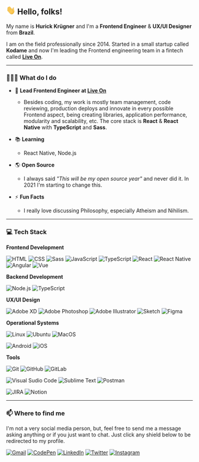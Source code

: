## <img src="https://raw.githubusercontent.com/hurick/hurick/master/assets/wave.gif" width="25px"> Hello, folks!

My name is **Hurick Krügner** and I'm a **Frontend Engineer** & **UX/UI Designer** from **Brazil**.

I am on the field professionally since 2014. Started in a small startup called **Kodame** and now I'm leading the Frontend engineering team in a fintech called [**Live On**](https://liveonbaas.com).

---

### 🧑🏻‍💻 What do I do

- 💼 **Lead Frontend Engineer at [Live On](https://liveonbaas.com)**
  - Besides coding, my work is mostly team management, code reviewing, production deploys and innovate in every possible Frontend aspect, being creating libraries, application performance, modularity and scalability, etc. The core stack is **React** & **React Native** with **TypeScript** and **Sass**.
  
- 📚 **Learning**
  - React Native, Node.js

- 🌎 **Open Source**
  - I always said *"This will be my open source year"* and never did it. In 2021 I'm starting to change this.

- ⚡ **Fun Facts**
  - I really love discussing Philosophy, especially Atheism and Nihilism.

---

### 💻 Tech Stack

**Frontend Development**

![HTML](https://img.shields.io/badge/-HTML-E34F26?style=for-the-badge&logo=HTML5&logoColor=ffffff)
![CSS](https://img.shields.io/badge/-CSS-1572B6?style=for-the-badge&logo=CSS3&logoColor=ffffff)
![Sass](https://img.shields.io/badge/-Sass-CC6699?style=for-the-badge&logo=sass&logoColor=ffffff)
![JavaScript](https://img.shields.io/badge/-JavaScript-F7DF1E?style=for-the-badge&logo=JavaScript&logoColor=333333)
![TypeScript](https://img.shields.io/badge/-TypeScript-3178C6?style=for-the-badge&logo=TypeScript&logoColor=ffffff)
![React](https://img.shields.io/badge/-React-61DAFB?style=for-the-badge&logo=React&logoColor=333333)
![React Native](https://img.shields.io/badge/-React_Native-61DAFB?style=for-the-badge&logo=React&logoColor=333333)
![Angular](https://img.shields.io/badge/-Angular-DD0031?style=for-the-badge&logo=Angular&logoColor=ffffff)
![Vue](https://img.shields.io/badge/-Vue-4FC08D?style=for-the-badge&logo=Vue.js&logoColor=ffffff)

**Backend Development**

![Node.js](https://img.shields.io/badge/-Node.js-339933?style=for-the-badge&logo=Node.js&logoColor=ffffff)
![TypeScript](https://img.shields.io/badge/-TypeScript-3178C6?style=for-the-badge&logo=TypeScript&logoColor=ffffff)

**UX/UI Design**

![Adobe XD](https://img.shields.io/badge/-Adobe_XD-FF61F6?style=for-the-badge&logo=Adobe-XD&logoColor=ffffff)
![Adobe Photoshop](https://img.shields.io/badge/-Adobe_Photoshop-31A8FF?style=for-the-badge&logo=Adobe-Photoshop&logoColor=ffffff)
![Adobe Illustrator](https://img.shields.io/badge/-Adobe_Illustrator-FF9A00?style=for-the-badge&logo=Adobe-Illustrator&logoColor=ffffff)
![Sketch](https://img.shields.io/badge/-Sketch-F7B500?style=for-the-badge&logo=Sketch&logoColor=333333)
![Figma](https://img.shields.io/badge/-Figma-F24E1E?style=for-the-badge&logo=Figma&logoColor=ffffff)

**Operational Systems**

![Linux](https://img.shields.io/badge/-Linux-FCC624?style=for-the-badge&logo=Linux&logoColor=333333)
![Ubuntu](https://img.shields.io/badge/-Ubuntu-E95420?style=for-the-badge&logo=Ubuntu&logoColor=ffffff)
![MacOS](https://img.shields.io/badge/-MacOS-000000?style=for-the-badge&logo=Apple&logoColor=ffffff)

![Android](https://img.shields.io/badge/-Android-3DDC84?style=for-the-badge&logo=Android&logoColor=ffffff)
![iOS](https://img.shields.io/badge/-iOS-000000?style=for-the-badge&logo=iOS&logoColor=ffffff)

**Tools**

![Git](https://img.shields.io/badge/-Git-F05032?style=for-the-badge&logo=Git&logoColor=ffffff)
![GitHub](https://img.shields.io/badge/-GitHub-181717?style=for-the-badge&logo=GitHub&logoColor=ffffff)
![GitLab](https://img.shields.io/badge/-GitLab-FCA121?style=for-the-badge&logo=GitLab&logoColor=ffffff)

![Visual Sudio Code](https://img.shields.io/badge/-VS_Code-007ACC?style=for-the-badge&logo=Visual-Studio-Code&logoColor=ffffff)
![Sublime Text](https://img.shields.io/badge/-Sublime_Text-FF9800?style=for-the-badge&logo=Sublime-Text&logoColor=ffffff)
![Postman](https://img.shields.io/badge/-Postman-FF6C37?style=for-the-badge&logo=Postman&logoColor=ffffff)

![JIRA](https://img.shields.io/badge/-JIRA-0052CC?style=for-the-badge&logo=Jira&logoColor=ffffff)
![Notion](https://img.shields.io/badge/-Notion-000000?style=for-the-badge&logo=Notion&logoColor=ffffff)

---

### 📫 Where to find me

I'm not a very social media person, but, feel free to send me a message asking anything or if you just want to chat. Just click any shield below to be redirected to my profile.

[![Gmail](https://img.shields.io/badge/-Gmail-ea4335?style=for-the-badge&logo=Gmail&logoColor=white)](mailto:hurickkrugner@gmail.com)
[![CodePen](https://img.shields.io/badge/-CodePen-131417?style=for-the-badge&logo=Codepen&logoColor=white)](https://codepen.io/hurick)
[![LinkedIn](https://img.shields.io/badge/-LinkedIn-0077B5?style=for-the-badge&logo=LinkedIn&logoColor=white)](https://linkedin.com/in/hurickkrugner)
[![Twitter](https://img.shields.io/badge/-Twitter-1da1f2?style=for-the-badge&logo=Twitter&logoColor=white)](https://twitter.com/hkrugner95)
[![Instagram](https://img.shields.io/badge/-Instagram-e1306c?style=for-the-badge&logo=Instagram&logoColor=white)](https://instagram.com/hurickao)
